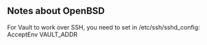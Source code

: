 Notes about OpenBSD
-------------------

For Vault to work over SSH, you need to set in /etc/ssh/sshd_config:
	AcceptEnv VAULT_ADDR

